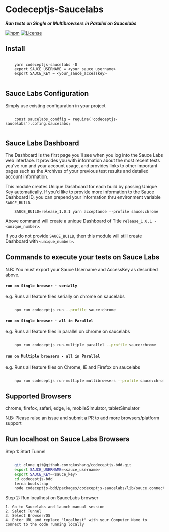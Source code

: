 # Codeceptjs-Saucelabs

***Run tests on Single or Multibrowsers in Parallel on Saucelabs***

[![npm](https://img.shields.io/npm/v/codeceptjs-saucelabs.svg)](https://www.npmjs.com/package/codeceptjs-saucelabs) [![License](https://img.shields.io/npm/l/codeceptjs-saucelabs.svg)](LICENSE)


## Install

```
    
    yarn codeceptjs-saucelabs -D
    export SAUCE_USERNAME = <your_sauce_username>
    export SAUCE_KEY = <your_sauce_accesskey>
    
```

## Sauce Labs Configuration

Simply use existing configuration in your project

```
    
    const saucelabs_condfig = require('codeceptjs-saucelabs').cofing.saucelabs;
    
```

## Sauce Labs Dashboard

The Dashboard is the first page you'll see when you log into the Sauce Labs web interface. It provides you with information about the most recent tests you've run and your account usage, and provides links to other important pages such as the Archives of your previous test results and detailed account information. 

This module creates Unique Dashboard for each build by passing Unique Key automatically. If you'd like to provide more information to the Sauce Dashboard ID, you can prepend your information thru environment variable `SAUCE_BUILD`.

```
    SAUCE_BUILD=release_1.0.1 yarn acceptance --profile sauce:chrome
``` 

Above command will create a unique Dashboard of Title `release_1.0.1 - <unique_number>`.

If you do not provide `SAUCE_BUILD`, then this module will still create Dashboard with `<unique_number>`.

## Commands to execute your tests on Sauce Labs

N.B: You must export your Sauce Username and AccessKey as described above.

#### `run on Single browser - serially`

e.g. Runs all feature files serially on chrome on saucelabs

```bash

    npx run codeceptjs run --profile sauce:chrome

```

#### `run on Single browser - all in Parallel`

e.g. Runs all feature files in parallel on chrome on saucelabs

```bash

    npx run codeceptjs run-multiple parallel --profile sauce:chrome

```

#### `run on Multiple browsers - all in Parallel`

e.g. Runs all feature files on Chrome, IE and Firefox on saucelabs

```bash

    npx run codeceptjs run-multiple multibrowsers --profile sauce:chrome,ie,firefox

```

## Supported Browsers

chrome, firefox, safari, edge, ie, mobileSimulator, tabletSimulator

N.B: Please raise an issue and submit a PR to add more browsers/platform support

## Run localhost on Sauce Labs Browsers

Step 1: Start Tunnel

```bash

    git clone git@github.com:gkushang/codeceptjs-bdd.git
    export SAUCE_USERNAME=<sauce_username>
    export SAUCE_KEY=<sauce_key>
    cd codeceptjs-bdd
    lerna bootstrap
    node codeceptjs-bdd/packages/codeceptjs-saucelabs/lib/sauce.connect.launcher.js

```
Step 2: Run localhost on SauceLabs browser

    1. Go to Saucelabs and launch manual session
    2. Select Tunnel
    3. Select Browser/OS
    4. Enter URL and replace "localhost" with your Computer Name to connect to the code running locally



